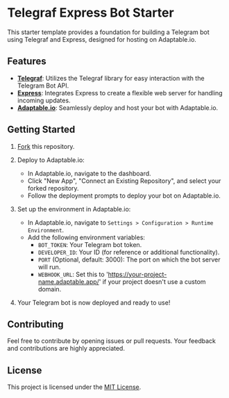 # Telegraf Express Bot Starter

This starter template provides a foundation for building a Telegram bot using Telegraf and Express, designed for hosting on Adaptable.io.

## Features

- **[Telegraf](https://telegraf.js.org/)**: Utilizes the Telegraf library for easy interaction with the Telegram Bot API.
- **[Express](https://expressjs.com/)**: Integrates Express to create a flexible web server for handling incoming updates.
- **[Adaptable.io](https://adaptable.io/)**: Seamlessly deploy and host your bot with Adaptable.io.

## Getting Started

1. [Fork](https://github.com/itsreimau/telegraf-express-bot-starter/fork) this repository.

3. Deploy to Adaptable.io:

   - In Adaptable.io, navigate to the dashboard.
   - Click "New App", "Connect an Existing Repository", and select your forked repository.
   - Follow the deployment prompts to deploy your bot on Adaptable.io.

4. Set up the environment in Adaptable.io:

   - In Adaptable.io, navigate to `Settings > Configuration > Runtime Environment`.
   - Add the following environment variables:
     - `BOT_TOKEN`: Your Telegram bot token.
     - `DEVELOPER_ID`: Your ID (for reference or additional functionality).
     - `PORT` (Optional, default: 3000): The port on which the bot server will run.
     - `WEBHOOK_URL`: Set this to 'https://your-project-name.adaptable.app/' if your project doesn't use a custom domain.

5. Your Telegram bot is now deployed and ready to use!

## Contributing

Feel free to contribute by opening issues or pull requests. Your feedback and contributions are highly appreciated.

## License

This project is licensed under the [MIT License](LICENSE).
